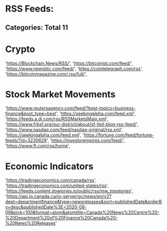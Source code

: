 # RSS Feeds:

## Categories: Total 11

# Crypto
'https://Blockchain.News/RSS/',
'https://bitcoinist.com/feed/',
'https://www.newsbtc.com/feed/',
'https://cointelegraph.com/rss',
'https://bitcoinmagazine.com/.rss/full/',

# Stock Market Movements
'https://www.reutersagency.com/feed/?best-topics=business-finance&post_type=best',
'https://seekingalpha.com/feed.xml',
'https://feeds.a.dj.com/rss/RSSMarketsMain.xml',
'https://www.frbsf.org/our-district/about/sf-fed-blog-rss-feed/',
'https://www.nasdaq.com/feed/nasdaq-original/rss.xml',
'https://seekingalpha.com/feed.xml',
'https://fortune.com/feed/fortune-feeds/?id=3230629',
'https://investorempires.com/feed/',
'https://www.ft.com/rss/home',

# Economic Indicators
'https://tradingeconomics.com/canada/rss',
'https://tradingeconomics.com/united-states/rss',
'https://feeds.content.dowjones.io/public/rss/mw_topstories',
'https://api.io.canada.ca/io-server/gc/news/en/v2?dept=departmentfinance&type=newsreleases&sort=publishedDate&orderBy=desc&publishedDate%3E=2020-08-09&pick=100&format=atom&atomtitle=Canada%20News%20Centre%20-%20Department%20of%20Finance%20Canada%20-%20News%20Releases'